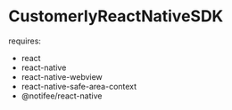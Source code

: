 # CustomerlyReactNativeSDK

requires:
- react
- react-native
- react-native-webview
- react-native-safe-area-context
- @notifee/react-native
